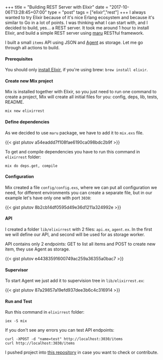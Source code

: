 +++
title = "Building REST Server with Elixir"
date = "2017-10-06T13:28:45+07:00"
type = "post"
tags = ["elixir","rest"]
+++
I always wanted to try Elixir because of it's nice Erlang ecosystem and because it's similar to Go in a lot of points. I was thinking what I can start with, and I decided to build, yes... a REST server. It took me around 1 hour to install Elixir, and build a simple REST server using [maru](https://github.com/falood/maru) RESTful framework.

I built a small `items` API using JSON and [Agent](http://elixir-lang.org/getting-started/mix-otp/agent.html) as storage. Let me go through all actions to build.

#### Prerequisites

You should only [install Elixir](https://elixir-lang.org/install.html), if you're using brew: `brew install elixir`.

#### Create new Mix project

Mix is installed together with Elixir, so you just need to run one command to create a project, Mix will create all initial files for you: config, deps, lib, tests, README.

```
mix new elixirrest
```

#### Define dependencies

As we decided to use `maru` package, we have to add it to `mix.exs` file.

{{< gist plutov a54eaddd7f108fae6190ca098bdc2b9f >}}

To get and compile dependencies you have to run this command in `elixirrest` folder:

```
mix do deps.get, compile
```

#### Configuration

Mix created a file `config/config.exs`, where we can put all configuration we need, for different environments you can create a separate file, but in our example let's have only one with port `3030`:

{{< gist plutov 8b2cb14df0595d49e36d1211a324992e >}}

#### API

I created a folder `lib/elixirrest` with 2 files: `api.ex`, `agent.ex`. In the first we will define our API, and second will be used for as storage worker.

API contains only 2 endpoints: GET to list all items and POST to create new item, they use Agent as storage.

{{< gist plutov e44383591600749ac259a36355a0bac7 >}}

#### Supervisor

To start Agent we just add it to supervision tree in `lib/elixirrest.ex`:

{{< gist plutov 87a29857a19efd937dee3b6c4c316914 >}}

#### Run and Test

Run this command in `elixirrest` folder:

```
iex -S mix
```

If you don't see any errors you can test API endpoints:

```
curl -XPOST -d "name=test" http://localhost:3030/items
curl http://localhost:3030/items
```

I pushed project into [this repository](https://github.com/plutov/elixirrest) in case you want to check or contribute.
